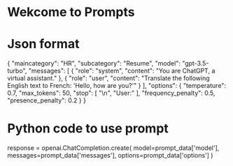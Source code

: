 # Wekcome to Prompts

# Json format
{
    "maincategory": "HR",
    "subcategory": "Resume",
    "model": "gpt-3.5-turbo",
    "messages": [
        {
            "role": "system",
            "content": "You are ChatGPT, a virtual assistant."
        },
        {
            "role": "user",
            "content": "Translate the following English text to French: 'Hello, how are you?'"
        }
    ],
    "options": {
        "temperature": 0.7,
        "max_tokens": 50,
        "stop": [
            "\n",
            "User:"
        ],
        "frequency_penalty": 0.5,
        "presence_penalty": 0.2
    }
}

# Python code to use prompt
response = openai.ChatCompletion.create(
    model=prompt_data['model'],
    messages=prompt_data['messages'],
    options=prompt_data['options']
)
